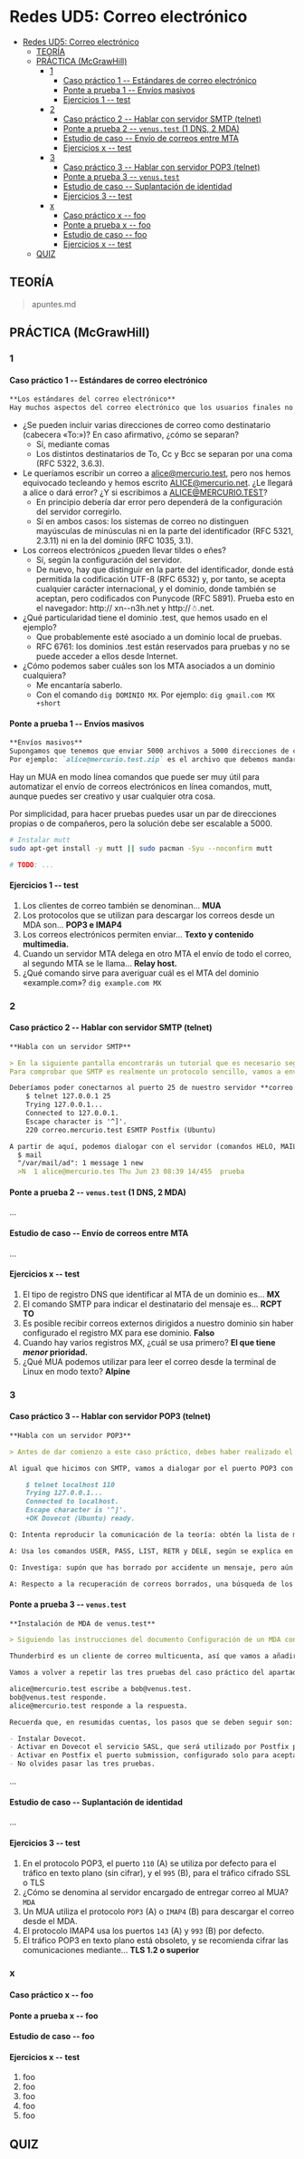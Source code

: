 # Redes UD5: Correo electrónico

- [Redes UD5: Correo electrónico](#redes-ud5-correo-electrónico)
  - [TEORÍA](#teoría)
  - [PRÁCTICA (McGrawHill)](#práctica-mcgrawhill)
    - [1](#1)
      - [Caso práctico 1 -- Estándares de correo electrónico](#caso-práctico-1----estándares-de-correo-electrónico)
      - [Ponte a prueba 1 -- Envíos masivos](#ponte-a-prueba-1----envíos-masivos)
      - [Ejercicios 1 -- test](#ejercicios-1----test)
    - [2](#2)
      - [Caso práctico 2 -- Hablar con servidor SMTP (telnet)](#caso-práctico-2----hablar-con-servidor-smtp-telnet)
      - [Ponte a prueba 2 -- `venus.test` (1 DNS, 2 MDA)](#ponte-a-prueba-2----venustest-1-dns-2-mda)
      - [Estudio de caso -- Envío de correos entre MTA](#estudio-de-caso----envío-de-correos-entre-mta)
      - [Ejercicios x -- test](#ejercicios-x----test)
    - [3](#3)
      - [Caso práctico 3 -- Hablar con servidor POP3 (telnet)](#caso-práctico-3----hablar-con-servidor-pop3-telnet)
      - [Ponte a prueba 3 -- `venus.test`](#ponte-a-prueba-3----venustest)
      - [Estudio de caso -- Suplantación de identidad](#estudio-de-caso----suplantación-de-identidad)
      - [Ejercicios 3 -- test](#ejercicios-3----test)
    - [x](#x)
      - [Caso práctico x -- foo](#caso-práctico-x----foo)
      - [Ponte a prueba x -- foo](#ponte-a-prueba-x----foo)
      - [Estudio de caso -- foo](#estudio-de-caso----foo)
      - [Ejercicios x -- test](#ejercicios-x----test-1)
  - [QUIZ](#quiz)


## TEORÍA

> apuntes.md

## PRÁCTICA (McGrawHill)

### 1

#### Caso práctico 1 -- Estándares de correo electrónico

```md
**Los estándares del correo electrónico**
Hay muchos aspectos del correo electrónico que los usuarios finales no saben, pero que tú, como *sysadmin*, sí debes conocer. Te proponemos que investigues en Internet la respuesta a las siguientes preguntas. Una pista para discriminar la información: cuanto más cercana a la fuente (p. ej., un RFC o la documentación oficial de una aplicación MTA), más fiable será.
```

- ¿Se pueden incluir varias direcciones de correo como destinatario (cabecera «To:»)? En caso afirmativo, ¿cómo se separan?
  - Sí, mediante comas
  - Los distintos destinatarios de To, Cc y Bcc se separan por una coma (RFC 5322, 3.6.3).
- Le queríamos escribir un correo a alice@mercurio.test, pero nos hemos equivocado tecleando y hemos escrito ALICE@mercurio.net. ¿Le llegará a alice o dará error? ¿Y si escribimos a ALICE@MERCURIO.TEST?
  - En principio debería dar error pero dependerá de la configuración del servidor corregirlo.
  - Sí en ambos casos: los sistemas de correo no distinguen mayúsculas de minúsculas ni en la parte del identificador (RFC 5321, 2.3.11) ni en la del dominio (RFC 1035, 3.1).
- Los correos electrónicos ¿pueden llevar tildes o eñes?
  - Sí, según la configuración del servidor.
  - De nuevo, hay que distinguir en la parte del identificador, donde está permitida la codificación UTF-8 (RFC 6532) y, por tanto, se acepta cualquier carácter internacional, y el dominio, donde también se aceptan, pero codificados con Punycode (RFC 5891). Prueba esto en el navegador: http:// xn--n3h.net y http://☃.net.
- ¿Qué particularidad tiene el dominio .test, que hemos usado en el ejemplo?
  - Que probablemente esté asociado a un dominio local de pruebas.
  - RFC 6761: los dominios .test están reservados para pruebas y no se puede acceder a ellos desde Internet.
- ¿Cómo podemos saber cuáles son los MTA asociados a un dominio cualquiera?
  - Me encantaría saberlo.
  - Con el comando `dig DOMINIO MX`. Por ejemplo: `dig gmail.com MX +short`


#### Ponte a prueba 1 -- Envíos masivos

```md
**Envíos masivos**
Supongamos que tenemos que enviar 5000 archivos a 5000 direcciones de correo distintas (un archivo a cada dirección). Para simplificar nuestra tarea, tenemos los archivos nombrados de la siguiente forma: `correo@dominio.zip`
Por ejemplo: `alice@mercurio.test.zip` es el archivo que debemos mandar a `alice@mercurio.test`.
```

Hay un MUA en modo línea comandos que puede ser muy útil para automatizar el envío de correos electrónicos en línea comandos, mutt, aunque puedes ser creativo y usar cualquier otra cosa.

Por simplicidad, para hacer pruebas puedes usar un par de direcciones propias o de compañeros, pero la solución debe ser escalable a 5000.

```bash
# Instalar mutt
sudo apt-get install -y mutt || sudo pacman -Syu --noconfirm mutt

# TODO: ...
```

#### Ejercicios 1 -- test

1. Los clientes de correo también se denominan... **MUA**
2. Los protocolos que se utilizan para descargar los correos desde un MDA son... **POP3 e IMAP4**
3. Los correos electrónicos permiten enviar... **Texto y contenido multimedia.**
4. Cuando un servidor MTA delega en otro MTA el envío de todo el correo, al segundo MTA se le llama... **Relay host.**
5. ¿Qué comando sirve para averiguar cuál es el MTA del dominio «example.com»? `dig example.com MX`

### 2

#### Caso práctico 2 -- Hablar con servidor SMTP (telnet)

```md
**Habla con un servidor SMTP**

> En la siguiente pantalla encontrarás un tutorial que es necesario seguir antes de abordar esta tarea, en el documento de trabajo **Configuración de un MTA con Postfix**.
Para comprobar que SMTP es realmente un protocolo sencillo, vamos a enviar un correo electrónico sin utilizar ningún cliente, solo con la herramienta **telnet**. Obviamente, nadie envía correos electrónicos así, pero si alguna vez nos enfrentamos a un problema de correo electrónico, el conocimiento a bajo nivel del protocolo nos ayudará a analizar la comunicación entre el cliente y el servidor y nos permitirá diagnosticar el problema con precisión.

Deberíamos poder conectarnos al puerto 25 de nuestro servidor **correo.mercurio.test**, simplemente haciendo
	$ telnet 127.0.0.1 25
	Trying 127.0.0.1...
	Connected to 127.0.0.1.
	Escape character is '^]'.
	220 correo.mercurio.test ESMTP Postfix (Ubuntu)

A partir de aquí, podemos dialogar con el servidor (comandos HELO, MAIL FROM, RCPT TO, etc.). Una vez enviado el correo, comprueba con el comando **mail** que el correo ha llegado a su destinatario.
  $ mail
  "/var/mail/ad": 1 message 1 new
  >N  1 alice@mercurio.tes Thu Jun 23 08:39 14/455  prueba
```

#### Ponte a prueba 2 -- `venus.test` (1 DNS, 2 MDA)

<!-- ```md
**Instalación del MTA en venus.test**

Para completar nuestro entorno de trabajo, vamos a crear una nueva máquina virtual que haga de MTA para el dominio **venus.test**. Durante la instalación, su **hostname** será **correo.venus.test**, y su IP en la red **vboxnet0** será 192.168.56.3. Una vez arrancado Ubuntu, instalaremos Postfix del mismo modo que hicimos en **mercurio**.

- Empieza creando la máquina virtual **correo-venus** con las mismas características que **correo-mercurio**, pero esta vez la IP del interfaz *host-only* será 192.168.56.3.
- No hace falta que configures un nuevo **bind9**: podemos usar el de **mercurio.test**. Añade una zona nueva para el dominio **venus.test** con su registro MX apuntando a **correo.venus.test**; asegúrate de que el servicio DNS de **correo.mercurio.test** escucha en la interfaz 192.168.56.2 y de que **correo.venus.test** usa 192.168.56.2 como servidor DNS.
``` -->
...

#### Estudio de caso -- Envío de correos entre MTA

...

#### Ejercicios x -- test

1. El tipo de registro DNS que identificar al MTA de un dominio es... **MX**
2. El comando SMTP para indicar el destinatario del mensaje es... **RCPT TO**
3. Es posible recibir correos externos dirigidos a nuestro dominio sin haber configurado el registro MX para ese dominio. **Falso**
4. Cuando hay varios registros MX, ¿cuál se usa primero? **El que tiene *menor* prioridad.**
5. ¿Qué MUA podemos utilizar para leer el correo desde la terminal de Linux en modo texto? **Alpine**


### 3

#### Caso práctico 3 -- Hablar con servidor POP3 (telnet)

```md
**Habla con un servidor POP3**

> Antes de dar comienzo a este caso práctico, debes haber realizado el tutorial del documento de trabajo **Configuración de un MDA con Dovecot** que se encuentra en la siguiente pantalla.

Al igual que hicimos con SMTP, vamos a dialogar por el puerto POP3 con nuestro Dovecot recién instalado simulando que somos un MUA. Para ello, utilizaremos nuevamente **telnet** desde **correo.mercurio.test**:

	$ telnet localhost 110
	Trying 127.0.0.1...
	Connected to localhost.
	Escape character is '^]'.
	+OK Dovecot (Ubuntu) ready.

Q: Intenta reproducir la comunicación de la teoría: obtén la lista de mensajes pendientes de ser leídos, muestra alguno de ellos y, posteriormente, bórralo.

A: Usa los comandos USER, PASS, LIST, RETR y DELE, según se explica en la teoría.

Q: Investiga: supón que has borrado por accidente un mensaje, pero aún no has cerrado la sesión con el comando QUIT. ¿Hay alguna manera de recuperarlo?

A: Respecto a la recuperación de correos borrados, una búsqueda de los comandos POP3 nos revelará que el comando RSET recupera todos los mensajes borrados en la sesión actual; es decir, podemos recuperar correos borrados con el comando DELE mientras no hagamos QUIT.
```

#### Ponte a prueba 3 -- `venus.test`

```md
**Instalación de MDA de venus.test**

> Siguiendo las instrucciones del documento Configuración de un MDA con Dovecot, instala Dovecot en el servidor correo.venus.test, del mismo modo que hicimos en correo.mercurio.test.

Thunderbird es un cliente de correo multicuenta, así que vamos a añadir una cuenta nueva para el usuario bob@venus.test que acceda por SMTP e IMAP4 al servidor correo.venus.test.

Vamos a volver a repetir las tres pruebas del caso práctico del apartado anterior, pero esta vez enviaremos los correos desde Thunderbird, de modo que, además de comprobar que los MTA siguen funcionando como deben, los MDA y el MUA también lo hacen:

alice@mercurio.test escribe a bob@venus.test.
bob@venus.test responde.
alice@mercurio.test responde a la respuesta.

Recuerda que, en resumidas cuentas, los pasos que se deben seguir son:

- Instalar Dovecot.
- Activar en Dovecot el servicio SASL, que será utilizado por Postfix para autenticar a los usuarios.
- Activar en Postfix el puerto submission, configurado solo para aceptar correo de usuarios autenticados.
- No olvides pasar las tres pruebas.
```

...

#### Estudio de caso -- Suplantación de identidad

...

#### Ejercicios 3 -- test

1. En el protocolo POP3, el puerto `110` (A) se utiliza por defecto para el tráfico en texto plano (sin cifrar), y el `995` (B), para el tráfico cifrado SSL o TLS
2. ¿Cómo se denomina al servidor encargado de entregar correo al MUA? `MDA`
3. Un MUA utiliza el protocolo `POP3` (A) o `IMAP4` (B) para descargar el correo desde el MDA.
4. El protocolo IMAP4 usa los puertos `143` (A) y `993` (B) por defecto.
5. El tráfico POP3 en texto plano está obsoleto, y se recomienda cifrar las comunicaciones mediante... **TLS 1.2 o superior**


### x

#### Caso práctico x -- foo
#### Ponte a prueba x -- foo
#### Estudio de caso -- foo
#### Ejercicios x -- test

1. foo
2. foo
3. foo
4. foo
5. foo

## QUIZ
